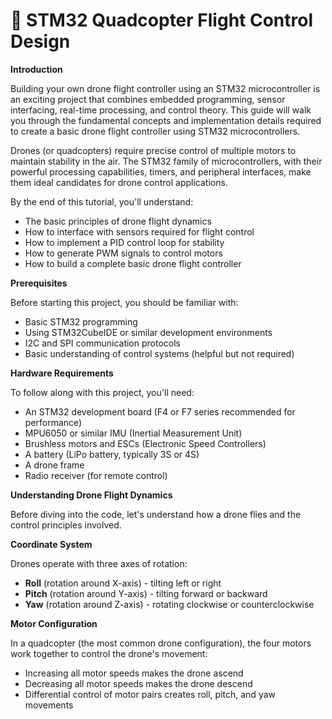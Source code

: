 # 🚀 STM32 Quadcopter Flight Control Design

**Introduction**

Building your own drone flight controller using an STM32 microcontroller is an exciting project that combines embedded programming, sensor interfacing, real-time processing, and control theory. This guide will walk you through the fundamental concepts and implementation details required to create a basic drone flight controller using STM32 microcontrollers.

Drones (or quadcopters) require precise control of multiple motors to maintain stability in the air. The STM32 family of microcontrollers, with their powerful processing capabilities, timers, and peripheral interfaces, make them ideal candidates for drone control applications.

By the end of this tutorial, you'll understand:

- The basic principles of drone flight dynamics
- How to interface with sensors required for flight control
- How to implement a PID control loop for stability
- How to generate PWM signals to control motors
- How to build a complete basic drone flight controller

**Prerequisites**

Before starting this project, you should be familiar with:

- Basic STM32 programming
- Using STM32CubeIDE or similar development environments
- I2C and SPI communication protocols
- Basic understanding of control systems (helpful but not required)

**Hardware Requirements**

To follow along with this project, you'll need:

- An STM32 development board (F4 or F7 series recommended for performance)
- MPU6050 or similar IMU (Inertial Measurement Unit)
- Brushless motors and ESCs (Electronic Speed Controllers)
- A battery (LiPo battery, typically 3S or 4S)
- A drone frame
- Radio receiver (for remote control)

**Understanding Drone Flight Dynamics**

Before diving into the code, let's understand how a drone flies and the control principles involved.

**Coordinate System**

Drones operate with three axes of rotation:

- **Roll** (rotation around X-axis) - tilting left or right
- **Pitch** (rotation around Y-axis) - tilting forward or backward
- **Yaw** (rotation around Z-axis) - rotating clockwise or counterclockwise

**Motor Configuration**

In a quadcopter (the most common drone configuration), the four motors work together to control the drone's movement:

- Increasing all motor speeds makes the drone ascend
- Decreasing all motor speeds makes the drone descend
- Differential control of motor pairs creates roll, pitch, and yaw movements
